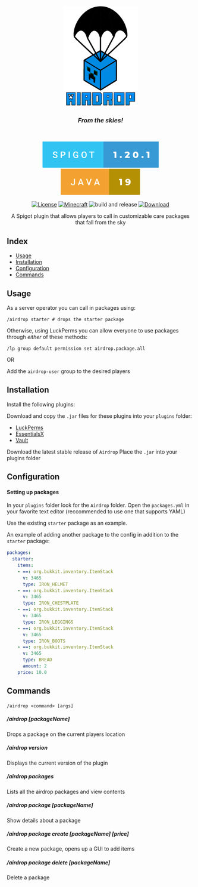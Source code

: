 <div style="text-align: center;" align="center">

<img src="readme/banner.png" height="270px" width="200px"/>

<h3> <i> From the skies! </i> </h3>

<br />

![Spigot SVG](readme/spigot-1.20.1.svg) ![Java SVG](readme/java-19.svg)

[![License](https://img.shields.io/badge/license-MIT-blue.svg)](LICENSE)
[![Minecraft](https://img.shields.io/badge/Minecraft-1.16+-brightgreen.svg)](https://www.minecraft.net) ![build and release](https://github.com/LukeMccon/Airdrop/actions/workflows/main.yml/badge.svg) [![Download](https://img.shields.io/badge/download-latest-brightgreen.svg)](https://github.com/LukeMccon/Airdrop/releases/latest)

A Spigot plugin that allows players to call in customizable care packages that fall from the sky

</div>

## Index

- [Usage](#usage)
- [Installation](#installation)
- [Configuration](#configuration)
- [Commands](#commands)

## Usage

As a server operator you can call in packages using:

```
/airdrop starter # drops the starter package
```

Otherwise, using LuckPerms you can allow everyone to use packages through _either_ of these methods:

```
/lp group default permission set airdrop.package.all
```

OR

Add the `airdrop-user` group to the desired players

## Installation

Install the following plugins:

Download and copy the `.jar` files for these plugins into your `plugins` folder:

- [LuckPerms](https://luckperms.net/)
- [EssentialsX](https://essentialsx.net/)
- [Vault](https://github.com/milkbowl/Vault)

Download the latest stable release of `Airdrop`
Place the `.jar` into your plugins folder

## Configuration

#### Setting up packages

In your `plugins` folder look for the `Airdrop` folder.
Open the `packages.yml` in your favorite text editor (reccommended to use one that supports YAML)

Use the existing `starter` package as an example.

An example of adding another package to the config in addition to the `starter` package:

```yaml
packages:
  starter:
    items:
    - ==: org.bukkit.inventory.ItemStack
      v: 3465
      type: IRON_HELMET
    - ==: org.bukkit.inventory.ItemStack
      v: 3465
      type: IRON_CHESTPLATE
    - ==: org.bukkit.inventory.ItemStack
      v: 3465
      type: IRON_LEGGINGS
    - ==: org.bukkit.inventory.ItemStack
      v: 3465
      type: IRON_BOOTS
    - ==: org.bukkit.inventory.ItemStack
      v: 3465
      type: BREAD
      amount: 2
    price: 10.0
```

## Commands

`/airdrop <command> [args]`

##### /airdrop [packageName]

Drops a package on the current players location

##### /airdrop version

Displays the current version of the plugin

##### /airdrop packages

Lists all the airdrop packages and view contents

##### /airdrop package [packageName]

Show details about a package

##### /airdrop package create [packageName] [price]

Create a new package, opens up a GUI to add items

##### /airdrop package delete [packageName]

Delete a package
